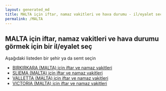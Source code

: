 ```yaml
---
layout: generated_md
title: MALTA için iftar, namaz vakitleri ve hava durumu - il/eyalet seç
permalink: /MALTA
---
```


## MALTA için iftar, namaz vakitleri ve hava durumu  görmek için bir il/eyalet seç

Aşağıdaki listeden bir şehir ya da semt seçin


* [BIRKIRKARA (MALTA) için iftar ve namaz vakitleri](/MALTA/BIRKIRKARA)
* [SLIEMA (MALTA) için iftar ve namaz vakitleri](/MALTA/SLIEMA)
* [VALLETTA (MALTA) için iftar ve namaz vakitleri](/MALTA/VALLETTA)
* [VICTORIA (MALTA) için iftar ve namaz vakitleri](/MALTA/VICTORIA)